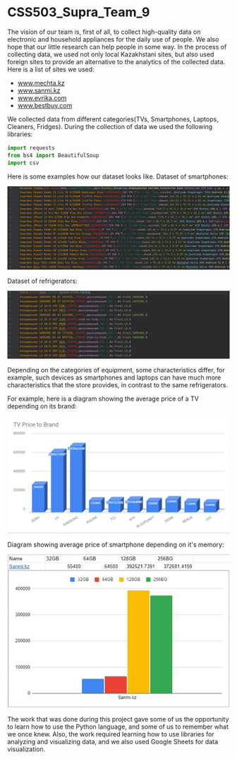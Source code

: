 # CSS503_Supra_Team_9

The vision of our team is, first of all, to collect high-quality data on electronic and household appliances for the daily use of people. We also hope that our little research can help people in some way. In the process of collecting data, we used not only local Kazakhstani sites, but also used foreign sites to provide an alternative to the analytics of the collected data.
Here is a list of sites we used:
* www.mechta.kz
* www.sanmi.kz
* www.evrika.com
* www.bestbuy.com

We collected data from different categories(TVs, Smartphones, Laptops, Cleaners, Fridges).
During the collection of data we used the following libraries:
```python
import requests
from bs4 import BeautifulSoup
import csv
``` 

Here is some examples how our dataset looks like.
Dataset of smartphones:

![alt text](https://github.com/adilbekishev/CSS503_Supra_Team_9/blob/main/phones.PNG)

Dataset of refrigerators:

![alt text](https://github.com/adilbekishev/CSS503_Supra_Team_9/blob/main/fridges.PNG)

Depending on the categories of equipment, some characteristics differ, for example, such devices as smartphones and laptops can have much more characteristics that the store provides, in contrast to the same refrigerators.

For example, here is a diagram showing the average price of a TV depending on its brand:

![alt text](https://github.com/adilbekishev/CSS503_Supra_Team_9/blob/main/tv_price_brand.PNG)

Diagram showing average price of smartphone depending on it's memory:

![alt text](https://github.com/adilbekishev/CSS503_Supra_Team_9/blob/main/vv.jpg)

The work that was done during this project gave some of us the opportunity to learn how to use the Python language, and some of us to remember what we once knew. Also, the work required learning how to use libraries for analyzing and visualizing data, and we also used Google Sheets for data visualization.
